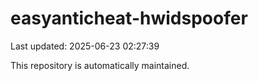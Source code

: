 # easyanticheat-hwidspoofer

Last updated: 2025-06-23 02:27:39

This repository is automatically maintained.
